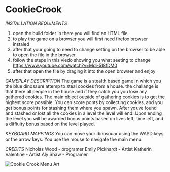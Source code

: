 # CookieCrook

*INSTALLATION REQUIMENTS*
  1. open the build folder in there you will find an HTML file
  2. to play the game on a browser you will first need firefox browser instaled
  3. after that your going to need to change setting on the browser to be able to open the file in the browser
  4. follow the steps in this viedo showing you what seeting to change https://www.youtube.com/watch?v=Mdi-5I8fDM0
  5. after that open the file by draging it into the open browser and enjoy

*GAMEPLAY DESCRIPTION*
  The game is a stealth based game in which you the blue dinosaure attemp to steal cookies from a house. the challange is
  that there all people in the house and if they catch you you lose any gathered cookies. The main object outside of gathering
  cookies is to get the highest score possible. You can score ponts by collecting cookies, and you get bonus points for stashing
  them where you spawn. After youve found and stashed or lost all the cookies in a level the level will end. Upon ending the
  level you will be awarded bonus points based on lives left, time left, and a diffiulty bonus based on the level played.
  
*KEYBOARD MAPPINGS*
  You can move your dinosouar using the WASD keys or the arrow keys.
  You use the mouse to navigate the main menu.
  
*CREDITS*
 Nicholas Wood - programer
 Emily Pickhardt - Artist
 Katherin Valentine - Artist
 Aly Shaw - Programer
 
 ![Cookie Crook Menu Art](https://github.com/UWStout/CookieCrook/blob/master/Assets/sprites/main%20menu%20clipping.png.meta)
